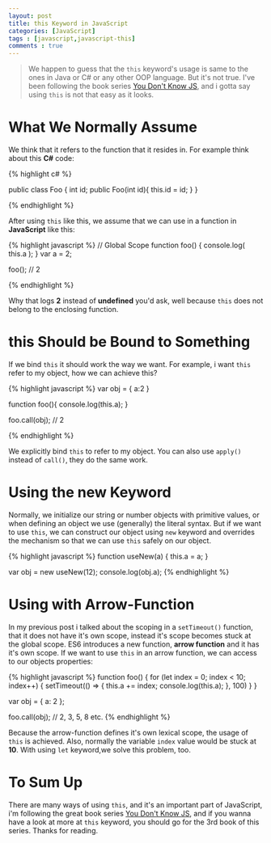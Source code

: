 ```yaml
---
layout: post
title: this Keyword in JavaScript 
categories: [JavaScript]
tags : [javascript,javascript-this]
comments : true
---
```


> We happen to guess that the `this` keyword's usage is same to the ones in Java or C# or any other OOP language. But it's not true. I've been following the book series [You Don't Know JS](https://github.com/getify/You-Dont-Know-JS), and i gotta say using `this` is not that easy as it looks.

# What We Normally Assume

We think that it refers to the function that it resides in. For example think about this **C#** code:

{% highlight c# %}

public class Foo
{
    int id;
    public Foo(int id){
        this.id = id;
    }
}

{% endhighlight %}

After using `this` like this, we assume that we can use in a function in **JavaScript** like this:

{% highlight javascript %}
// Global Scope
function foo() {
	console.log( this.a );
}
var a = 2;

foo(); // 2

{% endhighlight %}

Why that logs **2** instead of **undefined** you'd ask, well because `this` does not belong to the enclosing function.

# this Should be Bound to Something

If we bind `this` it should work the way we want. For example, i want `this` refer to my object, how we can achieve this?

{% highlight javascript %}
var obj = {
    a:2
}

function foo(){
    console.log(this.a);
}

foo.call(obj); // 2

{% endhighlight %}

We explicitly bind `this` to refer to my object. You can also use `apply()` instead of `call()`, they do the same work. 

# Using the new Keyword

Normally, we initialize our string or number objects with primitive values, or when defining an object we use (generally) the literal syntax. But if we want to use `this`, we can construct our object using `new` keyword and overrides the mechanism so that we can use `this` safely on our object. 

{% highlight javascript %}
function useNew(a) {
    this.a = a;
}

var obj = new useNew(12);
console.log(obj.a);
{% endhighlight %}


# Using with Arrow-Function

In my previous post i talked about the scoping in a `setTimeout()` function, that it does not have it's own scope, instead it's scope becomes stuck at the global scope. ES6 introduces a new function, **arrow function** and it has it's own scope. If we want to use `this` in an arrow function, we can access to our objects properties: 

{% highlight javascript %}
function foo() {
     for (let index = 0; index < 10; index++) {
        setTimeout(() => {
            this.a += index;
            console.log(this.a);
        }, 100)
    }
}

var obj = {
    a: 2
};

foo.call(obj); // 2, 3, 5, 8 etc.
{% endhighlight %}

Because the arrow-function defines it's own lexical scope, the usage of `this` is achieved. Also, normally the variable `index` value would be stuck at **10**. With using `let` keyword,we solve this problem, too.

# To Sum Up

There are many ways of using `this`, and it's an important part of JavaScript, i'm following the great book series [You Don't Know JS](https://github.com/getify/You-Dont-Know-JS), and if you wanna have a look at more at `this` keyword, you should go for the 3rd book of this series. Thanks for reading.